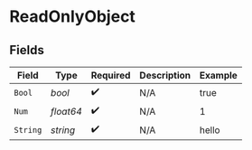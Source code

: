 # ReadOnlyObject


## Fields

| Field              | Type               | Required           | Description        | Example            |
| ------------------ | ------------------ | ------------------ | ------------------ | ------------------ |
| `Bool`             | *bool*             | :heavy_check_mark: | N/A                | true               |
| `Num`              | *float64*          | :heavy_check_mark: | N/A                | 1                  |
| `String`           | *string*           | :heavy_check_mark: | N/A                | hello              |